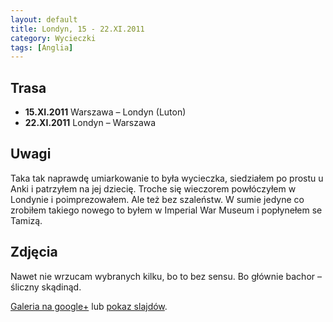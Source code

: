 ```yaml
---
layout: default
title: Londyn, 15 - 22.XI.2011
category: Wycieczki
tags: [Anglia]
---
```


Trasa
-----

* **15.XI.2011** Warszawa – Londyn (Luton)
* **22.XI.2011** Londyn – Warszawa

Uwagi
-----
Taka tak naprawdę umiarkowanie to była wycieczka, siedziałem po prostu u Anki i patrzyłem na jej dziecię. Troche się wieczorem powłóczyłem w Londynie i poimprezowałem. Ale też bez szaleństw. W sumie jedyne co zrobiłem takiego nowego to byłem w Imperial War Museum i popłynełem se Tamizą.


Zdjęcia
-------

Nawet nie wrzucam wybranych kilku, bo to bez sensu. Bo głównie bachor – śliczny skądinąd.

[Galeria na google+](https://plus.google.com/photos/+TomekKobyli%C5%84ski/albums/5676695523896489617?banner=pwa&sort=1) lub
[pokaz slajdów](https://plus.google.com/photos/+TomekKobyli%C5%84ski/albums/5676695523896489617/5676695592334060802?banner=pwa&sort=1&pid=5676695592334060802&oid=%2BTomekKobyli%C5%84ski).




